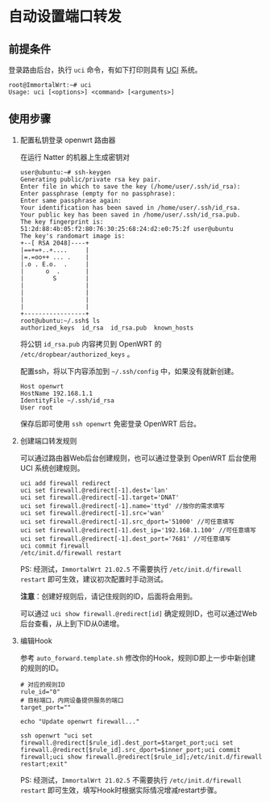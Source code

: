 # 自动设置端口转发

## 前提条件

登录路由后台，执行 `uci` 命令，有如下打印则具有 [UCI](https://openwrt.org/zh/docs/guide-user/base-system/uci) 系统。

```shell
root@ImmortalWrt:~# uci
Usage: uci [<options>] <command> [<arguments>]
```

## 使用步骤

1. 配置私钥登录 openwrt 路由器

    在运行 Natter 的机器上生成密钥对
    ```shell
    user@ubuntu:~# ssh-keygen
    Generating public/private rsa key pair.
    Enter file in which to save the key (/home/user/.ssh/id_rsa): 
    Enter passphrase (empty for no passphrase):
    Enter same passphrase again:
    Your identification has been saved in /home/user/.ssh/id_rsa.
    Your public key has been saved in /home/user/.ssh/id_rsa.pub.
    The key fingerprint is:
    51:2d:88:4b:05:f2:80:76:30:25:68:24:d2:e0:75:2f user@ubuntu
    The key's randomart image is:
    +--[ RSA 2048]----+
    |==+=+..+....     |
    |=.=oo++ ... .    |
    |.o . E.o.  .     |
    |      o  .       |
    |        S        |
    |                 |
    |                 |
    |                 |
    |                 |
    +-----------------+
    root@ubuntu:~/.ssh$ ls
    authorized_keys  id_rsa  id_rsa.pub  known_hosts
    ```

    将公钥 `id_rsa.pub` 内容拷贝到 OpenWRT 的 `/etc/dropbear/authorized_keys` 。

    配置ssh，将以下内容添加到 `~/.ssh/config` 中，如果没有就新创建。
    ```
    Host openwrt
    HostName 192.168.1.1
    IdentityFile ~/.ssh/id_rsa
    User root
    ```

    保存后即可使用 `ssh openwrt` 免密登录 OpenWRT 后台。

2. 创建端口转发规则

    可以通过路由器Web后台创建规则，也可以通过登录到 OpenWRT 后台使用 UCI 系统创建规则。

    ```shell
    uci add firewall redirect
    uci set firewall.@redirect[-1].dest='lan'
    uci set firewall.@redirect[-1].target='DNAT'
    uci set firewall.@redirect[-1].name='ttyd' //按你的需求填写
    uci set firewall.@redirect[-1].src='wan'
    uci set firewall.@redirect[-1].src_dport='51000' //可任意填写
    uci set firewall.@redirect[-1].dest_ip='192.168.1.100' //可任意填写
    uci set firewall.@redirect[-1].dest_port='7681' //可任意填写
    uci commit firewall
    /etc/init.d/firewall restart
    ```

    PS: 经测试，`ImmortalWrt 21.02.5` 不需要执行 `/etc/init.d/firewall restart` 即可生效，建议初次配置时手动测试。

    **注意**：创建好规则后，请记住规则的ID，后面将会用到。

    可以通过 `uci show firewall.@redirect[id]` 确定规则ID，也可以通过Web后台查看，从上到下ID从0递增。

3. 编辑Hook

    参考 `auto_forward.template.sh` 修改你的Hook，规则ID即上一步中新创建的规则的ID。

    ```shell
    # 对应的规则ID
    rule_id="0"
    # 目标端口，内网设备提供服务的端口
    target_port=""

    echo "Update openwrt firewall..."

    ssh openwrt "uci set firewall.@redirect[$rule_id].dest_port=$target_port;uci set firewall.@redirect[$rule_id].src_dport=$inner_port;uci commit firewall;uci show firewall.@redirect[$rule_id];/etc/init.d/firewall restart;exit"
    ```

    PS: 经测试，`ImmortalWrt 21.02.5` 不需要执行 `/etc/init.d/firewall restart` 即可生效，填写Hook时根据实际情况增减restart步骤。
